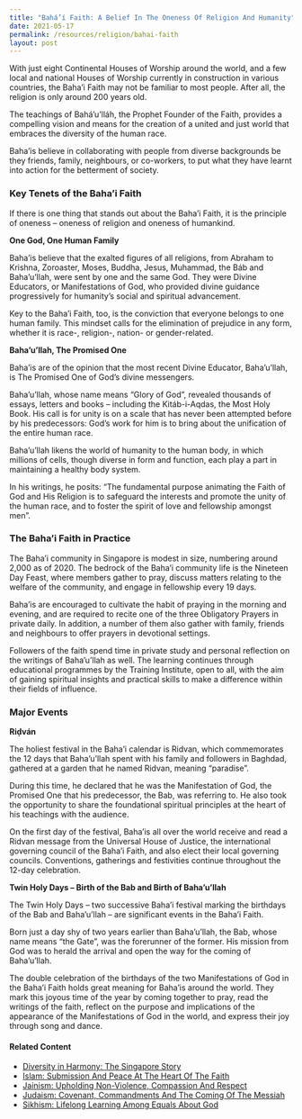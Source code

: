 ```yaml
---
title: "Bahá’í Faith: A Belief In The Oneness Of Religion And Humanity"
date: 2021-05-17
permalink: /resources/religion/bahai-faith
layout: post
---
```

With just eight Continental Houses of Worship around the world, and a few local and national Houses of Worship currently in construction in various countries, the Baha’i Faith may not be familiar to most people. After all, the religion is only around 200 years old.
 
The teachings of Bahá’u’lláh, the Prophet Founder of the Faith, provides a compelling vision and means for the creation of a united and just world that embraces the diversity of the human race.

Baha’is believe in collaborating with people from diverse backgrounds  be they friends, family, neighbours, or co-workers, to put what they have learnt into action for the betterment of society.

### Key Tenets of the Baha’i Faith
 
If there is one thing that stands out about the Baha’i Faith, it is the principle of oneness – oneness of religion and oneness of humankind.
 
**One God, One Human Family**
 
Baha’is believe that the exalted figures of all religions, from Abraham to Krishna, Zoroaster, Moses, Buddha, Jesus, Muhammad, the Báb and Baha’u’llah, were sent by one and the same God. They were Divine Educators, or Manifestations of God, who provided divine guidance progressively for humanity’s social and spiritual advancement.
 
Key to the Baha’i Faith, too, is the conviction that everyone belongs to one human family. This mindset calls for the elimination of prejudice in any form, whether it is race-, religion-, nation- or gender-related. 
 
**Baha’u’llah, The Promised One**
 
Baha’is are of the opinion that the most recent Divine Educator, Baha’u’llah, is The Promised One of God’s divine messengers.
 
Baha’u’llah, whose name means “Glory of God”, revealed  thousands of essays, letters and books – including the Kitáb-i-Aqdas, the Most Holy Book. His call is for unity is on a scale that has never been attempted before by his predecessors: God’s work for him is to bring about the unification of the entire human race.
 
Baha’u’llah likens the world of humanity to the human body, in which millions of cells, though diverse in form and function, each play a part in maintaining a healthy body system.
 
In his writings, he posits: “The fundamental purpose animating the Faith of God and His Religion is to safeguard the interests and promote the unity of the human race, and to foster the spirit of love and fellowship amongst men”.
 
### The Baha’i Faith in Practice 
 
The Baha’i community in Singapore is modest in size, numbering around 2,000 as of 2020. The bedrock of the Baha’i community life is the Nineteen Day Feast, where members gather to pray, discuss matters relating to the welfare of the community, and engage in fellowship every 19 days.
 
Baha’is are encouraged to cultivate the habit of praying in the morning and evening, and are required to recite one of the three Obligatory Prayers in private daily. In addition, a number of them also gather with family, friends and neighbours to offer prayers in devotional settings.
 
Followers of the faith spend time in private study and personal reflection on the writings of Baha’u’llah as well. The learning continues through educational programmes by the Training Institute, open to all, with the aim of gaining spiritual insights and practical skills to make a difference within their fields of influence.
 
### Major Events
 
**Riḍván**
 
The holiest festival in the Baha’i calendar is Ridvan, which commemorates the 12 days that Baha’u’llah spent with his family and followers in Baghdad, gathered at a garden that he named Ridvan, meaning “paradise”.
 
During this time, he declared that he was the Manifestation of God, the Promised One that his predecessor, the Bab, was referring to. He also took the opportunity to share the foundational spiritual principles at the heart of his teachings with the audience.
 
On the first day of the festival, Baha’is all over the world receive and read a Ridvan message from the Universal House of Justice, the international governing council of the Baha’i Faith, and also elect their local governing councils. Conventions, gatherings and festivities continue throughout the 12-day celebration.
 
**Twin Holy Days – Birth of the Bab and Birth of Baha’u’llah**
 
The Twin Holy Days – two successive Baha’i festival marking the birthdays of the Bab and Baha’u’llah – are significant events in the Baha’i Faith. 
 
Born just a day shy of two years earlier than Baha’u’llah, the Bab, whose name means “the Gate”, was the forerunner of the former. His mission from God was to herald the arrival and open the way for the coming of Baha’u’llah.
 
The double celebration of the birthdays of the two Manifestations of God in the Baha’i Faith holds great meaning for Baha’is around the world. They mark this joyous time of the year by coming together to pray, read the writings of the faith, reflect on the purpose and implications of the appearance of the Manifestations of God in the world, and express their joy through song and dance.

#### Related Content
* [Diversity in Harmony: The Singapore Story](https://www.ircc.sg/resources/religion/diversity-in-harmony)
* [Islam: Submission And Peace At The Heart Of The Faith](https://www.ircc.sg/resources/religion/islam)
* [Jainism: Upholding Non-Violence, Compassion And Respect](https://www.ircc.sg/resources/religion/jainism)
* [Judaism: Covenant, Commandments And The Coming Of The Messiah](https://www.ircc.sg/resources/religion/judaisim)
* [Sikhism: Lifelong Learning Among Equals About God](https://www.ircc.sg/resources/religion/sikhism)